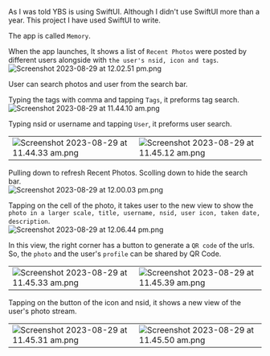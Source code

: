 As I was told YBS is using SwiftUI. Although I didn't use SwiftUI more than a year. This project I have used SwiftUI to write.

The app is called `Memory`.

When the app launches, It shows a list of `Recent Photos` were posted by different users alongside with `the user's nsid, icon and tags`.  
![Screenshot 2023-08-29 at 12.02.51 pm.png](./614402fcc49942ea89fe406ae5e5ba72.png)

User can search photos and user from the search bar.

Typing the tags with comma and tapping `Tags`, it preforms tag search.  
![Screenshot 2023-08-29 at 11.44.10 am.png](/5c8ab3aa6fe7431abb8180748a70a46b.png)

Typing nsid or username and tapping `User`, it preforms user search.

|     |     |
| --- | --- |
| ![Screenshot 2023-08-29 at 11.44.33 am.png](./04afc3929d0548639a6ad45755e921a6.png) | ![Screenshot 2023-08-29 at 11.45.12 am.png](./c0bf9baa08734d4685146288fea79fee.png) |

Pulling down to refresh Recent Photos.
Scolling down to hide the search bar.  
![Screenshot 2023-08-29 at 12.00.03 pm.png](./ea448b70d0cf4b1689a9ede95c0a32dc.png)

Tapping on the cell of the photo, it takes user to the new view to show the `photo in a larger scale, title, username, nsid, user icon, taken date, description`.  
![Screenshot 2023-08-29 at 12.06.44 pm.png](./194a9bf2b81e4912b78675d45126bc5b.png)

In this view, the right corner has a button to generate a `QR code` of the urls. So, the `photo` and the user's `profile` can be shared by QR Code.

|     |     |
| --- | --- |
| ![Screenshot 2023-08-29 at 11.45.33 am.png](./c9d343fab7d541afa4fad611cbded66a.png) | ![Screenshot 2023-08-29 at 11.45.39 am.png](./51ccb0af09c84af9a80b540bc2282060.png) |

Tapping on the button of the icon and nsid, it shows a new view of the user's photo stream.

|     |     |
| --- | --- |
| ![Screenshot 2023-08-29 at 11.45.31 am.png](./9634eff84c824bd299d25b15dbfb63d2.png) | ![Screenshot 2023-08-29 at 11.45.50 am.png](./c05d313c12e84dbea0e2731d37a78881.png) |